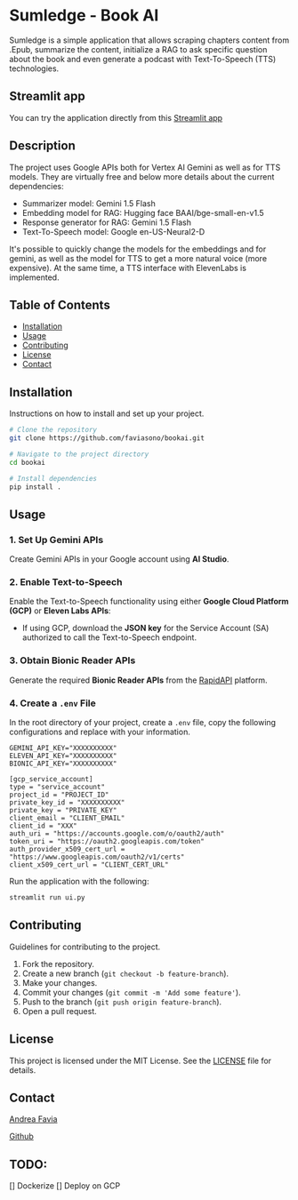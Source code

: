 
# Sumledge - Book AI
Sumledge is a simple application that allows scraping chapters content from .Epub, summarize the content, initialize a RAG to ask specific question about the book and even generate a podcast with Text-To-Speech (TTS) technologies.

## Streamlit app
You can try the application directly from this [Streamlit app](https://sumledge.streamlit.app)

## Description
The project uses Google APIs both for Vertex AI Gemini as well as for TTS models. They are virtually free and below more details about the current dependencies:

- Summarizer model: Gemini 1.5 Flash
- Embedding model for RAG: Hugging face BAAI/bge-small-en-v1.5
- Response generator for RAG: Gemini 1.5 Flash
- Text-To-Speech model: Google en-US-Neural2-D 

It's possible to quickly change the models for the embeddings and for gemini, as well as the model for TTS to get a more natural voice (more expensive).
At the same time, a TTS interface with ElevenLabs is implemented.

## Table of Contents
- [Installation](#installation)
- [Usage](#usage)
- [Contributing](#contributing)
- [License](#license)
- [Contact](#contact)

## Installation
Instructions on how to install and set up your project.

```bash
# Clone the repository
git clone https://github.com/faviasono/bookai.git

# Navigate to the project directory
cd bookai

# Install dependencies
pip install .
```

## Usage

### 1. Set Up Gemini APIs
Create Gemini APIs in your Google account using **AI Studio**.

### 2. Enable Text-to-Speech
Enable the Text-to-Speech functionality using either **Google Cloud Platform (GCP)** or **Eleven Labs APIs**:
- If using GCP, download the **JSON key** for the Service Account (SA) authorized to call the Text-to-Speech endpoint.

### 3. Obtain Bionic Reader APIs
Generate the required **Bionic Reader APIs** from the [RapidAPI](https://rapidapi.com) platform.

### 4. Create a `.env` File
In the root directory of your project, create a `.env` file, copy the following configurations and replace with your information.


```
GEMINI_API_KEY="XXXXXXXXXX"
ELEVEN_API_KEY="XXXXXXXXXX"
BIONIC_API_KEY="XXXXXXXXXX"

[gcp_service_account]
type = "service_account"
project_id = "PROJECT_ID"
private_key_id = "XXXXXXXXXX"
private_key = "PRIVATE_KEY"
client_email = "CLIENT_EMAIL"
client_id = "XXX"
auth_uri = "https://accounts.google.com/o/oauth2/auth"
token_uri = "https://oauth2.googleapis.com/token"
auth_provider_x509_cert_url = "https://www.googleapis.com/oauth2/v1/certs"
client_x509_cert_url = "CLIENT_CERT_URL"
```


Run the application with the following:
```bash
streamlit run ui.py

```

## Contributing
Guidelines for contributing to the project.

1. Fork the repository.
2. Create a new branch (`git checkout -b feature-branch`).
3. Make your changes.
4. Commit your changes (`git commit -m 'Add some feature'`).
5. Push to the branch (`git push origin feature-branch`).
6. Open a pull request.

## License
This project is licensed under the MIT License. See the [LICENSE](LICENSE) file for details.

## Contact
[Andrea Favia](mailto:andrea.faviait@gmail.com)

[Github](https://github.com/faviasono/bookai)



## TODO:

[] Dockerize
[] Deploy on GCP
